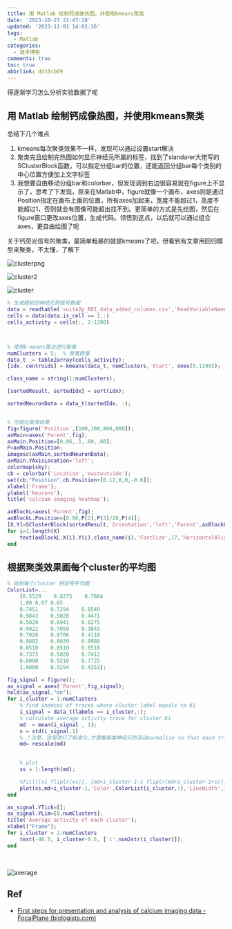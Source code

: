 ```yaml
---
title: 用 Matlab 绘制钙成像热图，并使用kmeans聚类
date: '2023-10-27 21:47:18'
updated: '2023-11-01 14:02:16'
tags:
  - Matlab
categories:
  - 技术博客
comments: true
toc: true
abbrlink: dd10cb69
---
```




得逐渐学习怎么分析实验数据了呢

## 用 Matlab 绘制钙成像热图，并使用kmeans聚类

总结下几个难点

1. kmeans每次聚类效果不一样，发现可以通过设置start解决
2. 聚类完且绘制完热图如何显示神经元所属的标签，找到了slandarer大佬写的SClusterBlock函数，可以指定分组bar的位置，还能返回分组bar每个类别的中心位置方便加上文字标签
3. 我想要自由移动分组bar和colorbar，但发现调到右边很容易就在figure上不显示了，思考了下发现，原来在Matlab中，figure就像一个画布，axes则是通过Position指定在画布上画的位置，所有axes加起来，宽度不能超过1，高度不能超过1，否则就会有图像可能超出找不到。更简单的方式是先绘图，然后在figure窗口更改axes位置，生成代码。领悟到这点，以后就可以通过组合axes，更自由绘图了呢

关于钙荧光信号的聚类，最简单粗暴的就是kmeans了吧，但看到有文章用回归模型来聚类，不太懂，了解下

​![clusterpng](https://raw.githubusercontent.com/Achuan-2/PicBed/pic/assets/202311011402328.png)​

​![cluster2](https://raw.githubusercontent.com/Achuan-2/PicBed/pic/assets/202311011402954.png)

​![cluster](https://raw.githubusercontent.com/Achuan-2/PicBed/pic/assets/202311011402280.png)​​

```matlab
% 生成随机的神经元钙信号数据
data = readtable('suite2p_ROI_data_added_columns.csv','ReadVariableNames',true) % csv有header
cells = data(data.is_cell == 1,:)
cells_activity = cells(:, 2:1200)



% 使用k-means算法进行聚类
numClusters = 5;  % 聚类数量
data_t  = table2array(cells_activity);
[idx, centroids] = kmeans(data_t, numClusters,'Start', ones(5,1199));

class_name = string(1:numClusters);

[sortedResult, sortedIdx] = sort(idx);

sortedNeuronData = data_t(sortedIdx, :);


% 可视化聚类结果
fig=figure('Position',[100,100,800,800]);
axMain=axes('Parent',fig);
axMain.Position=[0.06,.1,.80,.80];
P=axMain.Position;
imagesc(axMain,sortedNeuronData);
axMain.YAxisLocation='left'; 
colormap(sky);
cb = colorbar('Location','eastoutside');
set(cb,"Position",cb.Position+[0.12,0,0,-0.6]);
xlabel('Frame');
ylabel('Neurons');
title('calcium imaging heatmap');

axBlockL=axes('Parent',fig);
axBlockL.Position=[0.86,P(2),P(3)/20,P(4)];
[X,Y]=SClusterBlock(sortedResult,'Orientation','left','Parent',axBlockL);
for i=1:length(X)
    text(axBlockL,X(i),Y(i),class_name(i),'FontSize',17,'HorizontalAlignment','center','FontName','Cambria')
end

```

## 根据聚类效果画每个cluster的平均图

```matlab
% 绘制每个cluster 钙信号平均图
ColorList=...
    [0.5529    0.8275    0.7804
    1.00 0.07 0.65
    0.7451    0.7294    0.8549
    0.9843    0.5020    0.4471
    0.5020    0.6941    0.8275
    0.9922    0.7059    0.3843
    0.7020    0.8706    0.4118
    0.9882    0.8039    0.8980
    0.8510    0.8510    0.8510
    0.7373    0.5020    0.7412
    0.8000    0.9216    0.7725
    1.0000    0.9294    0.4353];

fig_signal = figure();
ax_signal = axes('Parent',fig_signal);
hold(ax_signal,"on");
for i_cluster = 1:numClusters
    % find indeces of traces where cluster label equals to Ki
    i_signal = data_t(labels == i_cluster,:);
    % calculate average activity trace for cluster Ki
    md  = mean(i_signal , 1);
    s = std(i_signal,1) 
    % ！注意，这里进行了标准化,方便看每类神经元的活动normalize so that each trace is between 0 and 1
    md= rescale(md)

  
    % plot
    xs = 1:length(md);

    %fill([xs fliplr(xs)], [md+i_cluster-1-s fliplr(md+i_cluster-1+s)],[0.2,0.2,0.2],"FaceAlpha",0.15,'EdgeColor','none');
    plot(xs,md+i_cluster-1,'Color',ColorList(i_cluster,:),'LineWidth',1.5)
end

ax_signal.YTick=[];
ax_signal.YLim=[0,numClusters];
title('Average activity of each cluster');
xlabel("Frame");
for i_cluster = 1:numClusters
    text(-46.5, i_cluster-0.5, ['c',num2str(i_cluster)]);
end
```

‍

​![average](https://raw.githubusercontent.com/Achuan-2/PicBed/pic/assets/202311011402172.png)​

## Ref

* [First steps for presentation and analysis of calcium imaging data - FocalPlane (biologists.com)](https://focalplane.biologists.com/2022/09/06/first-steps-for-presentation-and-analysis-of-calcium-imaging-data/)

‍
